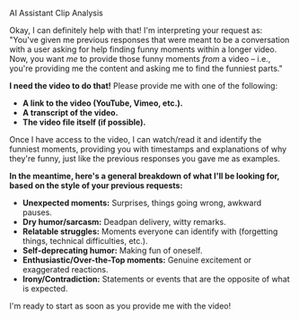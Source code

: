 AI Assistant
Clip Analysis


Okay, I can definitely help with that!  I'm interpreting your request as: "You've given me previous responses that were meant to be a conversation with a user asking for help finding funny moments within a longer video.  Now, you want *me* to provide those funny moments *from* a video – i.e., you're providing me the content and asking me to find the funniest parts."

**I need the video to do that!**  Please provide me with one of the following:

*   **A link to the video (YouTube, Vimeo, etc.).**
*   **A transcript of the video.**
*   **The video file itself (if possible).**

Once I have access to the video, I can watch/read it and identify the funniest moments, providing you with timestamps and explanations of why they're funny, just like the previous responses you gave me as examples.

**In the meantime, here's a general breakdown of what I'll be looking for, based on the style of your previous requests:**

*   **Unexpected moments:**  Surprises, things going wrong, awkward pauses.
*   **Dry humor/sarcasm:**  Deadpan delivery, witty remarks.
*   **Relatable struggles:**  Moments everyone can identify with (forgetting things, technical difficulties, etc.).
*   **Self-deprecating humor:**  Making fun of oneself.
*   **Enthusiastic/Over-the-Top moments:**  Genuine excitement or exaggerated reactions.
*   **Irony/Contradiction:** Statements or events that are the opposite of what is expected.

I'm ready to start as soon as you provide me with the video!